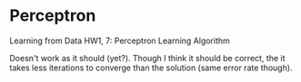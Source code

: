 # Perceptron
Learning from Data HW1, 7: Perceptron Learning Algorithm

Doesn't work as it should (yet?). Though I think it should be correct, the it takes less iterations to converge than the solution (same error rate though).
